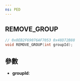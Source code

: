 ```yaml
---
ns: PED
---
```

## REMOVE_GROUP

```c
// 0x8EB2F69076AF7053 0x48D72B88
void REMOVE_GROUP(int groupId);
```


## 參數
* **groupId**: 


